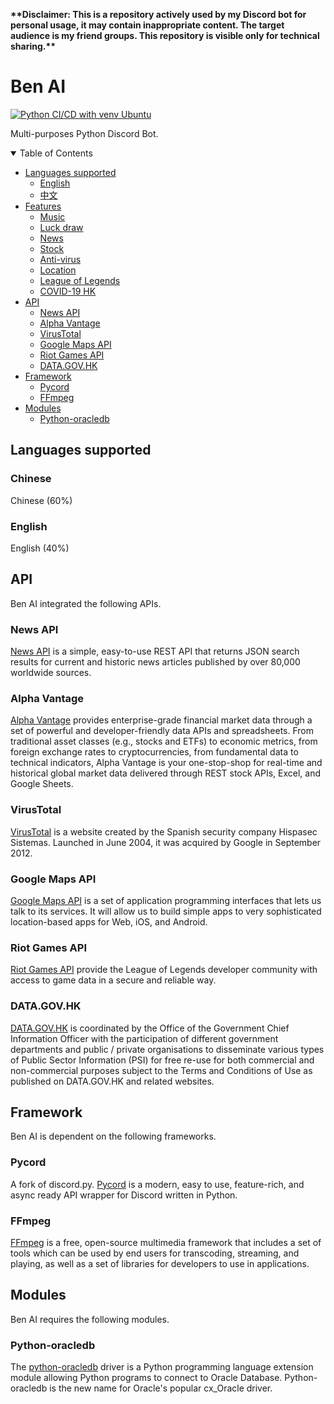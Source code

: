 <p align="left"><b>**Disclaimer: This is a repository actively used by my Discord bot for personal usage, it may contain inappropriate content. The target audience is my friend groups. This repository is visible only for technical sharing.**</b></p>

# Ben AI
[![Python CI/CD with venv Ubuntu](https://github.com/Benwyw/Ben-AI/actions/workflows/ubuntu-python.yml/badge.svg)](https://github.com/Benwyw/Ben-AI/actions/workflows/ubuntu-python.yml)

Multi-purposes Python Discord Bot.


<!-- TABLE OF CONTENTS -->
<details open="open">
  <summary>Table of Contents</summary>
  <ul>
    <li>
      <a href="#languages-supported">Languages supported</a>
      <ul>
        <li><a href="#english">English</a></li>
        <li><a href="#chinese">中文</a></li>
      </ul>
    </li>
    <li>
      <a href="#features">Features</a>
      <ul>
        <li><a href="#music">Music</a></li>
        <li><a href="#luckydraw">Luck draw</a></li>
        <li><a href="#news">News</a></li>
        <li><a href="#stock">Stock</a></li>
        <li><a href="#antivirus">Anti-virus</a></li>
        <li><a href="#location">Location</a></li>
        <li><a href="#lol">League of Legends</a></li>
        <li><a href="#covid19hk">COVID-19 HK</a></li>
      </ul>
    </li>
    <li>
      <a href="#API">API</a>
      <ul>
        <li><a href="#news-api">News API</a></li>
        <li><a href="#alpha-vantage">Alpha Vantage</a></li>
        <li><a href="#virustotal">VirusTotal</a></li>
        <li><a href="#google-maps-api">Google Maps API</a></li>
        <li><a href="#riot-games-api">Riot Games API</a></li>
        <li><a href="#data.gov.hk">DATA.GOV.HK</a></li>
      </ul>
    </li>
    <li>
      <a href="#framework">Framework</a>
      <ul>
        <li><a href="#pycord">Pycord</a></li>
        <li><a href="#ffmpeg">FFmpeg</a></li>
      </ul>
    </li>
    <li>
      <a href="#modules">Modules</a>
      <ul>
        <li><a href="#python-oracledb">Python-oracledb</a></li>
      </ul>
    </li>
  </ul>
</details>


<!-- Languages supported -->
## Languages supported

### Chinese
Chinese (60%)

### English
English (40%)


<!-- Features -->
<!--
## Features

### music
-->


<!-- API -->
## API
Ben AI integrated the following APIs.

### News API
<a href="https://newsapi.org/">News API</a> is a simple, easy-to-use REST API that returns JSON search results for current and historic news articles published by over 80,000 worldwide sources.

### Alpha Vantage
<a href="https://www.alphavantage.co/">Alpha Vantage</a> provides enterprise-grade financial market data through a set of powerful and developer-friendly data APIs and spreadsheets. From traditional asset classes (e.g., stocks and ETFs) to economic metrics, from foreign exchange rates to cryptocurrencies, from fundamental data to technical indicators, Alpha Vantage is your one-stop-shop for real-time and historical global market data delivered through REST stock APIs, Excel, and Google Sheets.

### VirusTotal
<a href="https://www.virustotal.com/">VirusTotal</a> is a website created by the Spanish security company Hispasec Sistemas. Launched in June 2004, it was acquired by Google in September 2012.

### Google Maps API
<a href="https://developers.google.com/maps">Google Maps API</a> is a set of application programming interfaces that lets us talk to its services. It will allow us to build simple apps to very sophisticated location-based apps for Web, iOS, and Android.

### Riot Games API
<a href="https://developer.riotgames.com/">Riot Games API</a> provide the League of Legends developer community with access to game data in a secure and reliable way.

### DATA.GOV.HK
<a href="https://data.gov.hk/">DATA.GOV.HK</a> is coordinated by the Office of the Government Chief Information Officer with the participation of different government departments and public / private organisations to disseminate various types of Public Sector Information (PSI) for free re-use for both commercial and non-commercial purposes subject to the Terms and Conditions of Use as published on DATA.GOV.HK and related websites.


<!-- Framework -->
## Framework
Ben AI is dependent on the following frameworks.

### Pycord
A fork of discord.py. <a href="https://docs.pycord.dev/">Pycord</a> is a modern, easy to use, feature-rich, and async ready API wrapper for Discord written in Python.

### FFmpeg
<a href="https://ffmpeg.org/">FFmpeg</a> is a free, open-source multimedia framework that includes a set of tools which can be used by end users for transcoding, streaming, and playing, as well as a set of libraries for developers to use in applications.


<!-- Modules -->
## Modules
Ben AI requires the following modules.

### Python-oracledb
The <a href="https://python-oracledb.readthedocs.io/">python-oracledb</a> driver is a Python programming language extension module allowing Python programs to connect to Oracle Database. Python-oracledb is the new name for Oracle's popular cx_Oracle driver.
